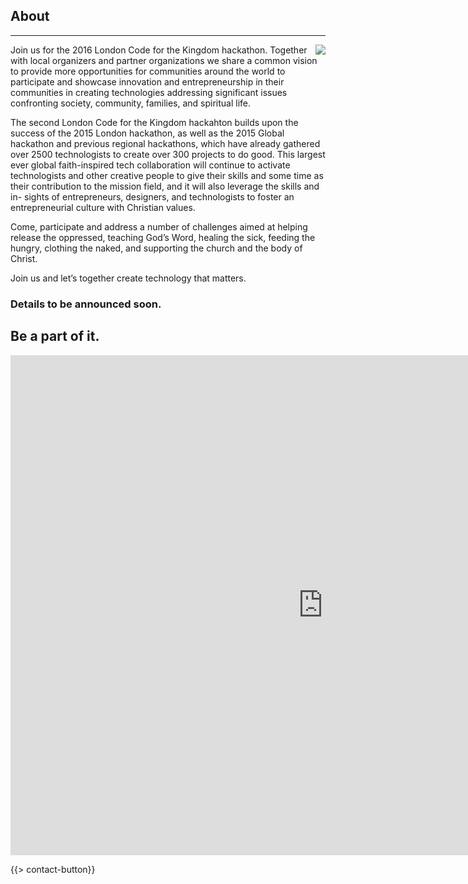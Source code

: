 ﻿## About
---
<img src="{{assets}}/images/earth.jpg" style="float:right"/>

Join us for the 2016 London Code for the Kingdom hackathon. Together with local organizers and partner organizations we share a common vision to provide more opportunities for communities around the world to participate and showcase innovation and entrepreneurship in their communities in creating technologies addressing significant issues confronting society, community, families, and spiritual life.

The second London Code for the Kingdom hackahton builds upon the success of the 2015 London hackathon, as well as the 2015 Global hackathon and previous regional hackathons, which have already gathered over 2500 technologists to create over 300 projects to do good. This largest ever global faith-inspired tech collaboration will continue to activate technologists and other creative people to give their skills and some time as their contribution to the mission field, and it will also leverage the skills and in- sights of entrepreneurs, designers, and technologists to foster an entrepreneurial culture with Christian values.

Come, participate and address a number of challenges aimed at helping release the oppressed, teaching God’s Word, healing the sick, feeding the hungry, clothing the naked, and supporting the church and the body of Christ. 

Join us and let’s together create technology that matters.

### Details to be announced soon. 

## Be a part of it.

<iframe src="https://docs.google.com/forms/d/1cjmf2r1MqbKLLHwraJc6zQYuYwQJpA-H1c35efPlOOQ/viewform?embedded=true" width="1000" height="800" frameborder="0" marginheight="0" marginwidth="0">Loading...</iframe>

{{> contact-button}}
